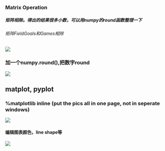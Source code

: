 ### Matrix Operation
##### 矩阵相除。得出的结果很多小数，可以用numpy的round函数整理一下
###### 矩阵FieldGoals和Games相除

![](https://i.imgur.com/3uP1AUI.png)

### 加一个numpy.round(),把数字round
![](https://i.imgur.com/o6x5FJW.png)

## matplot, pyplot
### %matplotlib inline  (put the pics all in one page, not in seperate windows)
![](https://i.imgur.com/NjbvkG5.png)


#### 编辑图表颜色，line shape等
![](https://i.imgur.com/wqbteWd.png)
